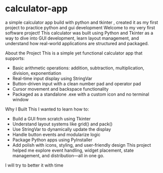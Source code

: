 # calculator-app
a simple calculator app build with python and tkinter , created it as my first project to practice python and gui development
Welcome to my very first software project! This calculator was built using Python and Tkinter as a way to dive into GUI development, learn layout management, and understand how real-world applications are structured and packaged.

About the Project
This is a simple yet functional calculator app that supports:
- Basic arithmetic operations: addition, subtraction, multiplication, division, exponentiation
- Real-time input display using StringVar
- Button-driven input with a clean number pad and operator pad
- Cursor movement and backspace functionality
- Packaged as a standalone .exe with a custom icon and no terminal window

 Why I Built This
I wanted to learn how to:
- Build a GUI from scratch using Tkinter
- Understand layout systems like grid() and pack()
- Use StringVar to dynamically update the display
- Handle button events and modularize logic
- Package Python apps using PyInstaller
- Add polish with icons, styling, and user-friendly design
This project helped me explore event handling, widget placement, state management, and distribution—all in one go.

I will try to better it with time



